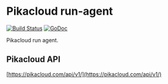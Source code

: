 # Pikacloud run-agent

[![Build Status](https://travis-ci.org/pikacloud/run-agent.svg?branch=master)](https://travis-ci.org/pikacloud/run-agent)
[![GoDoc](https://godoc.org/github.com/pikacloud/run-agent?status.png)](https://godoc.org/github.com/pikacloud/run-agent)

Pikacloud run agent.

## Pikacloud API

[https://pikacloud.com/api/v1/](https://pikacloud.com/api/v1/)
